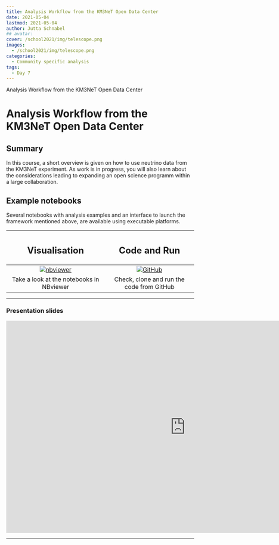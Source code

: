 ```yaml
---
title: Analysis Workflow from the KM3NeT Open Data Center
date: 2021-05-04
lastmod: 2021-05-04
author: Jutta Schnabel
## avatar:
cover: /school2021/img/telescope.png
images:
  - /school2021/img/telescope.png
categories:
  - Community specific analysis
tags:
  - Day 7
---
```


Analysis Workflow from the KM3NeT Open Data Center

<!--more-->
<!---->

<!-- Dear instructor:
* The dates at the top of this markdown (.md) document will help order the classes in the portal.
Please, if you don't need to, do not change the one that is now.
* Take into account that there is a feature in the dates: if you use a date in the future, the class will be not visible in the portal until the date you have assigned.
* You can create dedicated folders if you need to.
* But if you simply need to add some pictures, you can use the folder ../static/img/ mentioned at the top as /school2021/img/
-->

<!---->

# Analysis Workflow from the KM3NeT Open Data Center

## Summary

In this course, a short overview is given on how to use neutrino data from the KM3NeT experiment. As work  is in progress, you will also learn about the considerations leading to expanding an open science programm within a large collaboration.

## Example notebooks

Several notebooks with analysis examples and an interface to launch the framework mentioned above, are available using executable platforms.

<CENTER>

| <h2><b>Visualisation</b></h2> | <h2><b>Code and Run</b></h2> |
| :---:        |          :---: |
| [![nbviewer](/school2021/img/Jupyter-logo.jpg)](https://nbviewer.jupyter.org/github/escape2020/school2021/blob/main/neutrinos/) | [![GitHub](/school2021/img/GitHub-logo.png)](https://github.com/escape2020/school2021/blob/main/neutrinos/) |
| Take a look at the notebooks in NBviewer | Check, clone and run the code from GitHub |

</CENTER>

<hr>

### Presentation slides
<CENTER>
  
 <iframe src="https://docs.google.com/presentation/d/e/2PACX-1vRUAf1e9MGhK2hc2SoyjI9iw60_N49iZ-U2w93_n7KTzZTvJveQSnWq7qUuLxDZMg/embed?start=false&loop=false&delayms=3000" frameborder="0" width="960" height="569" allowfullscreen="true" mozallowfullscreen="true" webkitallowfullscreen="true"></iframe>

</CENTER>

---
